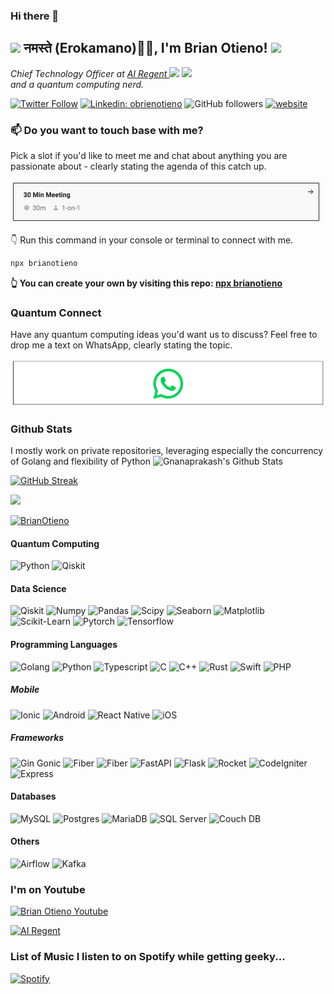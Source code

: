 ### Hi there 👋

<h2><img src="https://emojis.slackmojis.com/emojis/images/1531849430/4246/blob-sunglasses.gif?1531849430" width="30"/> नमस्ते (Erokamano)🙏🏻, I'm Brian Otieno! <img src="https://media.giphy.com/media/12oufCB0MyZ1Go/giphy.gif" width="50"></h2>
<img align='right' src="https://media.giphy.com/media/M9gbBd9nbDrOTu1Mqx/giphy.gif" width="230">
<p><em>Chief Technology Officer at <a href="https://www.regent-ai.com/">AI Regent
</a><img src="https://media.giphy.com/media/WUlplcMpOCEmTGBtBW/giphy.gif" width="30"> and a quantum computing nerd.
</em></p>

[![Twitter Follow](https://img.shields.io/twitter/follow/misteranmol?label=Follow)](https://twitter.com/intent/follow?screen_name=obrienotieno)
[![Linkedin: obrienotieno](https://img.shields.io/badge/-Brian-blue?style=flat-square&logo=Linkedin&logoColor=white&link=https://www.linkedin.com/in/obrienotieno/)](https://www.linkedin.com/in/obrienotieno/)
![GitHub followers](https://img.shields.io/github/followers/BrianOtieno?label=Follow&style=social)
[![website](https://img.shields.io/badge/Website-46a2f1.svg?&style=flat-square&logo=Google-Chrome&logoColor=white&link=https://anmolsingh.me/)](https://regent-ai.com/)

### 📫 Do you want to touch base with me?

Pick a slot if you'd like to meet me and chat about anything you are passionate about - clearly stating the agenda of this catch up. 

<a href="https://calendly.com/brianotieno/30min" target="_blank"><img width="498" alt="meet_link" src="images/meetup.png"></a>


👇 Run this command in your console or terminal to connect with me.

```bash
npx brianotieno
```
**👆 You can create your own  by visiting this repo:  [npx brianotieno](https://github.com/BrianOtieno/npx-card)**

### Quantum Connect
Have any quantum computing ideas you'd want us to discuss? Feel free to drop me a text on WhatsApp, clearly stating the topic. 

[![WhatsApp](images/whatsapp.png)](https://wa.me/+254723328969)

<!-- [![WhatsApp](https://img.icons8.com/?size=100&id=16713&format=png&color=000000)](https://wa.me/+254723328969)  -->

###  Github Stats
I mostly work on private repositories, leveraging especially the concurrency of Golang and flexibility of Python
  <img height="170px" src="https://github-readme-stats.vercel.app/api?username=BrianOtieno&show_icons=true&line_height=21&count_private=true&theme=midnight-purple" alt="Gnanaprakash's Github Stats" />

[![GitHub Streak](https://github-readme-streak-stats.herokuapp.com?user=BrianOtieno&theme=midnight-purple&date_format=j%20M%5B%20Y%5D&card_width=500)](https://git.io/streak-stats)

  <img height="170px" src="https://github-readme-stats-coral-phi-94.vercel.app/api/top-langs/?username=BrianOtieno&layout=compact&theme=midnight-purple" />

  <p align="left"> <a href="https://github.com/ryo-ma/github-profile-trophy"><img src="https://github-profile-trophy.vercel.app/?username=BrianOtieno&theme=dracula" alt="BrianOtieno" /></a> </p>

#### Quantum Computing 
  ![Python](https://img.shields.io/badge/-Python-333333?style=flat&logo=Python)
  ![Qiskit](https://img.shields.io/badge/-Qiskit-333333?style=flat&logo=Qiskit)

#### Data Science
  ![Qiskit](https://img.shields.io/badge/-Qiskit-333333?style=flat&logo=Qiskit)
  ![Numpy](https://img.shields.io/badge/-Numpy-333333?style=flat&logo=Numpy)
  ![Pandas](https://img.shields.io/badge/-Pandas-333333?style=flat&logo=Pandas)
  ![Scipy](https://img.shields.io/badge/-Scipy-333333?style=flat&logo=Scipy) 
  ![Seaborn](https://img.shields.io/badge/-Seaborn-333333?style=flat&logo=Seaborn) 
  ![Matplotlib](https://img.shields.io/badge/-Matplotlib-333333?style=flat&logo=Matplotlib)
  ![Scikit-Learn](https://img.shields.io/badge/-Scikit--Learn-333333?style=flat&logo=Scikit-Learn)
  ![Pytorch](https://img.shields.io/badge/-PyTorch-333333?style=flat&logo=Pytorch)
  ![Tensorflow](https://img.shields.io/badge/-Tensorflow-333333?style=flat&logo=Tensorflow)
  
#### Programming Languages
  ![Golang](https://img.shields.io/badge/-Go-333333?style=flat&logo=Go)
![Python](https://img.shields.io/badge/-Python-333333?style=flat&logo=Python)
![Typescript](https://img.shields.io/badge/-Typescript-333333?style=flat&logo=Typescript)
 ![C](https://img.shields.io/badge/-C-333333?style=flat&logo=C)
![C++](https://img.shields.io/badge/-C++-333333?style=flat&logo=C++)
![Rust](https://img.shields.io/badge/-Rust-333333?style=flat&logo=Rust)
![Swift](https://img.shields.io/badge/-Swift-333333?style=flat&logo=Swift)
![PHP](https://img.shields.io/badge/-PHP-333333?style=flat&logo=PHP)

##### Mobile
![Ionic](https://img.shields.io/badge/-IonicAngular-333333?style=flat&logo=Ionic)
![Android](https://img.shields.io/badge/-Android-333333?style=flat&logo=Android)
![React Native](https://img.shields.io/badge/-ReactNative-333333?style=flat&logo=React)
![iOS](https://img.shields.io/badge/-iOS-333333?style=flat&logo=iOS)

##### Frameworks
![Gin Gonic](https://img.shields.io/badge/-Gin-333333?style=flat&logo=Gin)
![Fiber](https://img.shields.io/badge/-GorillaMux-333333?style=flat&logo=GorillaMux)
![Fiber](https://img.shields.io/badge/-Fiber-333333?style=flat&logo=Fiber)
![FastAPI](https://img.shields.io/badge/-FastAPI-333333?style=flat&logo=FastAPI)
![Flask](https://img.shields.io/badge/-Flask-333333?style=flat&logo=Flask)
![Rocket](https://img.shields.io/badge/-Rocket-333333?style=flat&logo=Rocket)
![CodeIgniter](https://img.shields.io/badge/-CodeIgniter-333333?style=flat&logo=Codeigniter)
![Express](https://img.shields.io/badge/-Express-333333?style=flat&logo=Express)


  #### Databases
  ![MySQL](https://img.shields.io/badge/-MySQL-333333?style=flat&logo=MySQL)
  ![Postgres](https://img.shields.io/badge/-PostgreSQL-333333?style=flat&logo=PostgresSQL)
  ![MariaDB](https://img.shields.io/badge/-MariaDB-333333?style=flat&logo=MariaDB)
  ![SQL Server](https://img.shields.io/badge/-SQLServer-333333?style=flat&logo=SQLServer)
  ![Couch DB](https://img.shields.io/badge/-CouchDB-333333?style=flat&logo=CouchDB)

  #### 

#### Others
![Airflow](https://img.shields.io/badge/-Airflow-333333?style=flat&logo=Airflow)
![Kafka](https://img.shields.io/badge/-Kafka-333333?style=flat&logo=Kafka)



<!-- <a href="https://git.io/streak-stats"><img src="https://github-readme-streak-stats.herokuapp.com?user=BrianOtieno&theme=midnight-purple&date_format=j%20M%5B%20Y%5D&card_width=500" alt="GitHub Streak" /></a> -->

<!-- <p align="left"> <img src="https://komarev.com/ghpvc/?username=brianotieno&label=Profile%20views&color=0e75b6&style=flat" alt="BrianOtieno" /> </p> -->
 

 ### I'm on Youtube

[![Brian Otieno Youtube](https://github.com/alxrm/youtube-play-icon/blob/master/art/play.gif?raw=true)](https://www.youtube.com/@OBrienOtieno)

[![AI Regent](https://github.com/alxrm/youtube-play-icon/blob/master/art/play.gif?raw=true)](https://www.youtube.com/@AiRegent)

### List of Music I listen to on Spotify while getting geeky...


[![Spotify](https://spotify-github-readme.vercel.app/api/spotify)](https://open.spotify.com/playlist/4NzxLuLTPFSnJeHYt7Ds8a)